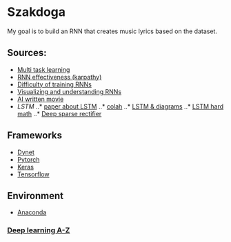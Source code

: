 # Szakdoga

My goal is to build an RNN that creates music lyrics based on the dataset.

## Sources: 
- [Multi task learning](http://ruder.io/multi-task/)
- [RNN effectiveness (karpathy)](http://karpathy.github.io/2015/05/21/rnn-effectiveness/)
- [Difficulty of training RNNs](http://proceedings.mlr.press/v28/pascanu13.pdf)
- [Visualizing and understanding RNNs](https://arxiv.org/pdf/1506.02078.pdf)
- [AI written movie](https://arstechnica.com/gaming/2016/06/an-ai-wrote-this-movie-and-its-strangely-moving/)
- *LSTM*
..* [paper about LSTM](http://www.bioinf.jku.at/publications/older/2604.pdf)
..* [colah](http://colah.github.io/posts/2015-08-Understanding-LSTMs/)
..* [LSTM & diagrams](https://medium.com/@shiyan/understanding-lstm-and-its-diagrams-37e2f46f1714)
..* [LSTM hard math](https://arxiv.org/pdf/1503.04069.pdf)
..* [Deep sparse rectifier](http://proceedings.mlr.press/v15/glorot11a/glorot11a.pdf)

## Frameworks
- [Dynet](https://github.com/clab/dynet)
- [Pytorch](https://github.com/pytorch/pytorch)
- [Keras](https://keras.io/)
- [Tensorflow](https://www.tensorflow.org/)


## Environment
- [Anaconda](https://anaconda.org/)

### [Deep learning A-Z](https://www.superdatascience.com/deep-learning/)